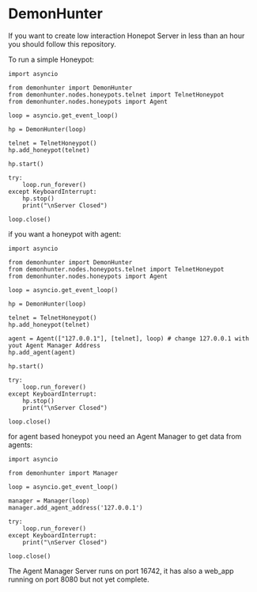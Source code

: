 # DemonHunter

If you want to create low interaction Honepot Server in less than an hour you should follow this repository. 

To run a simple Honeypot:
```
import asyncio

from demonhunter import DemonHunter
from demonhunter.nodes.honeypots.telnet import TelnetHoneypot
from demonhunter.nodes.honeypots import Agent

loop = asyncio.get_event_loop()

hp = DemonHunter(loop)

telnet = TelnetHoneypot()
hp.add_honeypot(telnet)

hp.start()

try:
	loop.run_forever()
except KeyboardInterrupt:
	hp.stop()
	print("\nServer Closed")

loop.close()
```

if you want a honeypot with agent:

```
import asyncio

from demonhunter import DemonHunter
from demonhunter.nodes.honeypots.telnet import TelnetHoneypot
from demonhunter.nodes.honeypots import Agent

loop = asyncio.get_event_loop()

hp = DemonHunter(loop)

telnet = TelnetHoneypot()
hp.add_honeypot(telnet)

agent = Agent(["127.0.0.1"], [telnet], loop) # change 127.0.0.1 with yout Agent Manager Address
hp.add_agent(agent)

hp.start()

try:
	loop.run_forever()
except KeyboardInterrupt:
	hp.stop()
	print("\nServer Closed")

loop.close()
```

for agent based honeypot you need an Agent Manager to get data from agents:

```
import asyncio

from demonhunter import Manager

loop = asyncio.get_event_loop()

manager = Manager(loop)
manager.add_agent_address('127.0.0.1')

try:
    loop.run_forever()
except KeyboardInterrupt:
    print("\nServer Closed")

loop.close()
```

The Agent Manager Server runs on port 16742, it has also a web_app running on port 8080 but not yet complete.

